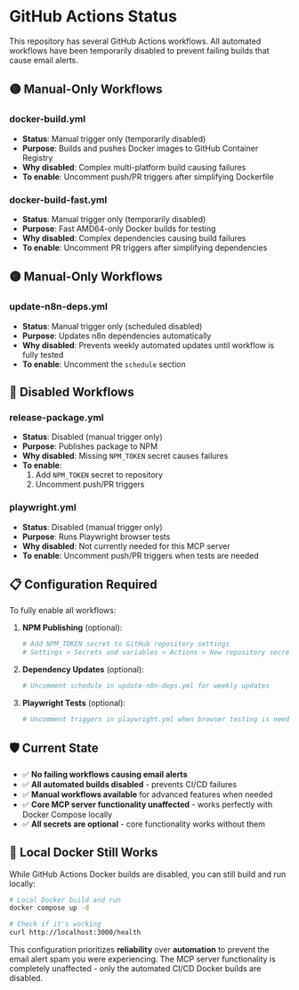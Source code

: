 # GitHub Actions Status

This repository has several GitHub Actions workflows. All automated workflows have been temporarily disabled to prevent failing builds that cause email alerts.

## 🟡 Manual-Only Workflows

### docker-build.yml
- **Status**: Manual trigger only (temporarily disabled)
- **Purpose**: Builds and pushes Docker images to GitHub Container Registry
- **Why disabled**: Complex multi-platform build causing failures
- **To enable**: Uncomment push/PR triggers after simplifying Dockerfile

### docker-build-fast.yml  
- **Status**: Manual trigger only (temporarily disabled)  
- **Purpose**: Fast AMD64-only Docker builds for testing
- **Why disabled**: Complex dependencies causing build failures
- **To enable**: Uncomment PR triggers after simplifying dependencies

## 🟡 Manual-Only Workflows

### update-n8n-deps.yml
- **Status**: Manual trigger only (scheduled disabled)
- **Purpose**: Updates n8n dependencies automatically
- **Why disabled**: Prevents weekly automated updates until workflow is fully tested
- **To enable**: Uncomment the `schedule` section

## 🔴 Disabled Workflows

### release-package.yml
- **Status**: Disabled (manual trigger only)
- **Purpose**: Publishes package to NPM
- **Why disabled**: Missing `NPM_TOKEN` secret causes failures
- **To enable**: 
  1. Add `NPM_TOKEN` secret to repository
  2. Uncomment push/PR triggers

### playwright.yml
- **Status**: Disabled (manual trigger only)  
- **Purpose**: Runs Playwright browser tests
- **Why disabled**: Not currently needed for this MCP server
- **To enable**: Uncomment push/PR triggers when tests are needed

## 📋 Configuration Required

To fully enable all workflows:

1. **NPM Publishing** (optional):
   ```bash
   # Add NPM_TOKEN secret to GitHub repository settings
   # Settings > Secrets and variables > Actions > New repository secret
   ```

2. **Dependency Updates** (optional):
   ```bash
   # Uncomment schedule in update-n8n-deps.yml for weekly updates
   ```

3. **Playwright Tests** (optional):
   ```bash
   # Uncomment triggers in playwright.yml when browser testing is needed
   ```

## 🛡️ Current State

- ✅ **No failing workflows causing email alerts**
- ✅ **All automated builds disabled** - prevents CI/CD failures
- ✅ **Manual workflows available** for advanced features when needed
- ✅ **Core MCP server functionality unaffected** - works perfectly with Docker Compose locally
- ✅ **All secrets are optional** - core functionality works without them

## 🔧 Local Docker Still Works

While GitHub Actions Docker builds are disabled, you can still build and run locally:

```bash
# Local Docker build and run
docker compose up -d

# Check if it's working
curl http://localhost:3000/health
```

This configuration prioritizes **reliability** over **automation** to prevent the email alert spam you were experiencing. The MCP server functionality is completely unaffected - only the automated CI/CD Docker builds are disabled.